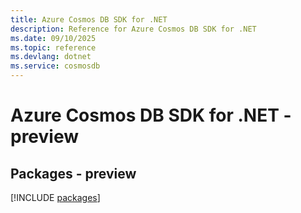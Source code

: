 ```yaml
---
title: Azure Cosmos DB SDK for .NET
description: Reference for Azure Cosmos DB SDK for .NET
ms.date: 09/10/2025
ms.topic: reference
ms.devlang: dotnet
ms.service: cosmosdb
---
```

# Azure Cosmos DB SDK for .NET - preview
## Packages - preview
[!INCLUDE [packages](cosmos-db-index.md)]